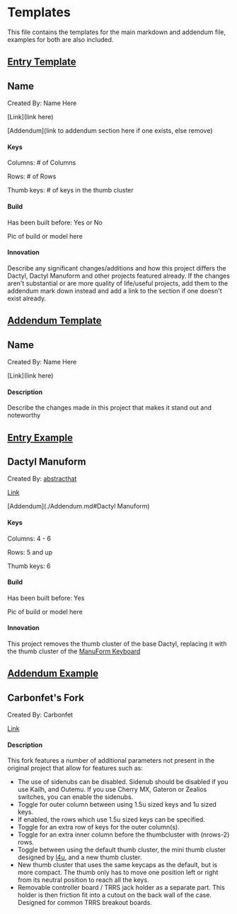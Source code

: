 # Templates

This file contains the templates for the main markdown and addendum file, examples for both are also included. 

## <u>Entry Template</u>

## Name

Created By: Name Here

[Link](link here)

[Addendum](link to addendum section here if one exists, else remove)

#### Keys 

Columns: # of Columns

Rows: # of Rows

Thumb keys: # of keys in the thumb cluster 

#### Build

Has been built before: Yes or No

Pic of build or model here

####  Innovation

Describe any significant changes/additions and how this project differs the Dactyl, Dactyl Manuform and other projects featured already. If the changes aren't substantial or are more quality of life/useful projects, add them to the addendum mark down instead and add a link to the section if one doesn't exist already.  



## <u>Addendum Template</u>

## Name

Created By: Name Here

[Link](link here)

#### Description

Describe the changes made in this project that makes it stand out and noteworthy 



## <u>Entry Example</u>

## Dactyl Manuform

Created By: [abstracthat](https://github.com/abstracthat)  

[Link](https://github.com/abstracthat/dactyl-manuform)

[Addendum](./Addendum.md#Dactyl Manuform)

#### Keys 

Columns: 4 - 6

Rows: 5 and up

Thumb keys: 6

#### Build

Has been built before: Yes

Pic of build or model here

#### Innovation

This project removes the thumb cluster of the base Dactyl, replacing it with the thumb cluster of the [ManuForm Keyboard](https://github.com/jeffgran/ManuForm)



## <u>Addendum Example</u>

## Carbonfet's Fork

Created By: Carbonfet

[Link](https://github.com/carbonfet/dactyl-manuform)

#### Description

This fork features a number of additional parameters not present in the original project that allow for features such as: 

- The use of sidenubs can be disabled. Sidenub should be disabled if you use Kailh, and Outemu. If you use Cherry MX, Gateron or Zealios switches, you can enable the sidenubs.
- Toggle for outer column between using 1.5u sized keys and 1u sized keys.
- If enabled, the rows which use 1.5u sized keys can be specified.
- Toggle for an extra row of keys for the outer column(s).
- Toggle for an extra inner column before the thumbcluster with (nrows-2) rows.
- Toggle between using the default thumb cluster, the mini thumb cluster designed by [l4u](https://github.com/l4u/dactyl-manuform-mini-keyboard), and a new thumb cluster.
- New thumb cluster that uses the same keycaps as the default, but is more compact. The thumb only has to move one position left or right from its neutral position to reach all the keys. 
- Removable controller board / TRRS jack holder as a separate part. This holder is then friction fit into a cutout on the back wall of the case. Designed for common TRRS breakout boards. 